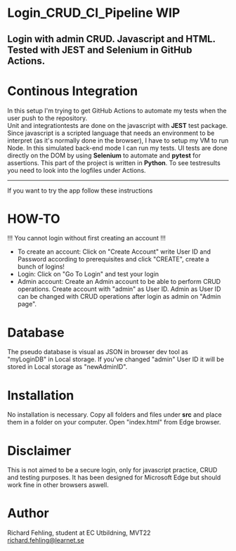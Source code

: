 # Login_CRUD_CI_Pipeline WIP
## Login with admin CRUD. Javascript and HTML. Tested with JEST and Selenium in GitHub Actions.

# Continous Integration
In this setup I'm trying to get GitHub Actions to automate my tests
when the user push to the repository.<br/>
Unit and integrationtests are done on the javascript with **JEST** test package. Since javascript is a scripted language that needs an environment to be interpret (as it's normally done in the browser), I have to setup my VM to run Node. In this simulated back-end mode I can run my tests.
UI tests are done directly on the DOM by using **Selenium** to automate and **pytest** for assertions. This part of the project is written in **Python**. 
To see testresults you need to look into the logfiles under Actions.

-------------------------------------------------------------------------------------
If you want to try the app follow these instructions
# HOW-TO
!!! You cannot login without first creating an account !!!
- To create an account:
Click on "Create Account"
write User ID and Password according to prerequisites and click "CREATE",
create a bunch of logins!
- Login:
Click on "Go To Login" and test your login
- Admin account:
Create an Admin account to be able to perform CRUD operations.
Create account with "admin" as User ID. Admin as User ID can be
changed with CRUD operations after login as admin on "Admin page".

# Database
The pseudo database is visual as JSON in browser dev tool as "myLoginDB" in
Local storage. If you've changed "admin" User ID it will be stored
in Local storage as "newAdminID".

# Installation
No installation is necessary. Copy all folders and files under **src**
and place them in a folder on your computer. Open "index.html" from Edge
browser.

# Disclaimer
This is not aimed to be a secure login, only for javascript practice, CRUD
and testing purposes. It has been designed for Microsoft Edge but should work
fine in other browsers aswell.

# Author
Richard Fehling, student at EC Utbildning, MVT22<br/>
richard.fehling@learnet.se